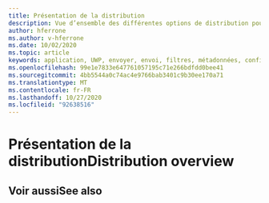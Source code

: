 ```yaml
---
title: Présentation de la distribution
description: Vue d’ensemble des différentes options de distribution pour les différentes plateformes prises en charge et les magasins de publication.
author: hferrone
ms.author: v-hferrone
ms.date: 10/02/2020
ms.topic: article
keywords: application, UWP, envoyer, envoi, filtres, métadonnées, configuration système requise, Mots clés, wack, certification, package, AppX, merchandising
ms.openlocfilehash: 99e1e7833e647761057195c71e266bdfdd0bee41
ms.sourcegitcommit: 4bb5544a0c74ac4e9766bab3401c9b30ee170a71
ms.translationtype: MT
ms.contentlocale: fr-FR
ms.lasthandoff: 10/27/2020
ms.locfileid: "92638516"
---
```

# <a name="distribution-overview"></a><span data-ttu-id="a0785-104">Présentation de la distribution</span><span class="sxs-lookup"><span data-stu-id="a0785-104">Distribution overview</span></span>

## <a name="see-also"></a><span data-ttu-id="a0785-105">Voir aussi</span><span class="sxs-lookup"><span data-stu-id="a0785-105">See also</span></span>